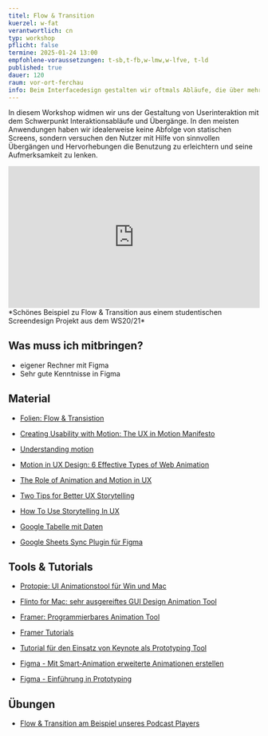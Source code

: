 ```yaml
---
titel: Flow & Transition
kuerzel: w-fat
verantwortlich: cn
typ: workshop
pflicht: false
termine: 2025-01-24 13:00
empfohlene-voraussetzungen: t-sb,t-fb,w-lmw,w-lfve, t-ld
published: true
dauer: 120
raum: vor-ort-ferchau
info: Beim Interfacedesign gestalten wir oftmals Abläufe, die über mehrere Screens gehen. Was gibt es hier zu beachten?
---
```


In diesem Workshop widmen wir uns der Gestaltung von Userinteraktion mit dem Schwerpunkt Interaktionsabläufe und Übergänge. In den meisten Anwendungen haben wir idealerweise keine Abfolge von statischen Screens, sondern versuchen den Nutzer mit Hilfe von sinnvollen Übergängen und Hervorhebungen die Benutzung zu erleichtern und seine Aufmerksamkeit zu lenken.



<iframe style="width:100%; aspect-ratio: 16/9" src="https://www.youtube.com/embed/0y2NWISZONI?si=2yXK9Qbci3208tlz" title="YouTube video player" frameborder="0" allow="accelerometer; autoplay; clipboard-write; encrypted-media; gyroscope; picture-in-picture; web-share" referrerpolicy="strict-origin-when-cross-origin" allowfullscreen></iframe>
*Schönes Beispiel zu Flow & Transition aus einem studentischen Screendesign Projekt aus dem WS20/21*



## Was muss ich mitbringen?
- eigener Rechner mit Figma
- Sehr gute Kenntnisse in Figma

##  Material
- [Folien: Flow & Transistion](../../download/workshops/flow-and-transition/workshop-flow-and-transition.pdf)
- [Creating Usability with Motion: The UX in Motion Manifesto](https://medium.com/ux-in-motion/creating-usability-with-motion-the-ux-in-motion-manifesto-a87a4584ddc)
- [Understanding motion](https://material.io/design/motion/understanding-motion.html#principles)
- [Motion in UX Design: 6 Effective Types of Web Animation](https://blog.tubikstudio.com/web-animation/)
- [The Role of Animation and Motion in UX](https://www.nngroup.com/articles/animation-purpose-ux/)
- [Two Tips for Better UX Storytelling](https://www.nngroup.com/articles/two-tips-better-ux-storytelling/)
- [How To Use Storytelling In UX](https://www.smashingmagazine.com/2022/04/use-storytelling-ux/)


- [Google Tabelle mit Daten](https://docs.google.com/spreadsheets/d/1cNWdVcJ7_LBgH3YxF-VcbNx0RGr9kudf6qnl4rmFLR8/edit?usp=sharing)
- [Google Sheets Sync Plugin für Figma](https://www.figma.com/community/plugin/735770583268406934/google-sheets-sync)


## Tools & Tutorials
- [Protopie: UI Animationstool für Win und Mac](https://www.protopie.io/)
- [Flinto for Mac: sehr ausgereiftes GUI Design Animation Tool](https://www.flinto.com)
- [Framer: Programmierbares Animation Tool](https://framer.com/)
- [Framer Tutorials](https://framer.com/getstarted/guide/)
- [Tutorial für den Einsatz von Keynote als Prototyping Tool](https://www.smashingmagazine.com/2015/08/animating-in-keynote/)

- [Figma - Mit Smart-Animation erweiterte Animationen erstellen](https://help.figma.com/hc/de/articles/360039818874-Mit-Smart-Animation-erweiterte-Animationen-erstellen)
- [Figma - Einführung in Prototyping](https://help.figma.com/hc/de/articles/360040314193-Einführung-in-Prototyping-in-Figma/)

## Übungen
- [Flow & Transition am Beispiel unseres Podcast Players](/mi-bachelor-screendesign/assignments/flow-and-transition/)

<!--
- [Flow & Transition am Beispiel einer kleinen Audio App](/mi-bachelor-screendesign/assignments/workshop-flow-and-transition/)
-->
<!--
## Übungen
In der heutigen Session soll folgende Aufgabe bearbeitet werden, die Sie im [Ilias](https://ilias.th-koeln.de/goto.php?target=exc_1422052&client_id=ILIAS_FH_Koeln) hochladen können:
- [Flow & Transition](/mi-bachelor-screendesign/assignments/workshop-007-flow-transition/). Hier reicht es aus, wenn Sie einen Link zu Ihrem Prototypen einfügen.-->

<!-- ## Upload
Bitte laden Sie Ihre Ergebnisse aus diesem Workshop bis zum **27.01.2022 0:00 Uhr** im [Ilias](https://ilias.th-koeln.de/goto.php?target=exc_1422052&client_id=ILIAS_FH_Koeln) hoch.
-->

<!--
## Sie haben keinen Rechner?
Kein Problem, denn wir haben welche. Allerdings nur Macs. Uuuuuhh. Wenn Sie einen brauchen, bitte rechtzeitig an Volker Schaefer wenden. Unsere Rechner können nur für die Workshops und Trainings ausgeliehen werden. Im MI Pool stehen aber immer Rechner für Sie bereit.
-->
